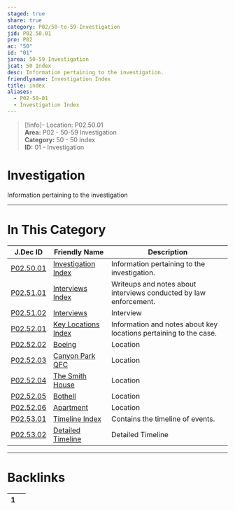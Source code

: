 ```yaml
---  
staged: true  
share: true  
category: P02/50-to-59-Investigation  
jid: P02.50.01  
pro: P02  
ac: "50"  
id: "01"  
jarea: 50-59 Investigation  
jcat: 50 Index  
desc: Information pertaining to the investigation.  
friendlyname: Investigation Index  
title: index  
aliases:  
  - P02-50-01  
  - Investigation Index  
---  
```

>[!info]- Location: P02.50.01  
>**Area:** P02 - 50-59 Investigation  
>**Category:** 50 - 50 Index  
>**ID:** 01 - Investigation  
  
# Investigation  
  
Information pertaining to the investigation  
  
  
  
---  
# In This Category  
  
| J.Dec ID                                                                                                    | Friendly Name                                                                                                     | Description                                                       |  
| ----------------------------------------------------------------------------------------------------------- | ----------------------------------------------------------------------------------------------------------------- | ----------------------------------------------------------------- |  
| [P02.50.01](index.md)                               | [Investigation Index](index.md)                           | Information pertaining to the investigation.                      |  
| [P02.51.01](./51-Interviews/index.md)                 | [Interviews Index](./51-Interviews/index.md)                | Writeups and notes about interviews conducted by law enforcement. |  
| [P02.51.02](./51-Interviews/02-Interviews.md)         | [Interviews](./51-Interviews/02-Interviews.md)              | Interview                                                         |  
| [P02.52.01](./52-Key-Locations/index.md)              | [Key Locations Index](./52-Key-Locations/index.md)          | Information and notes about key locations pertaining to the case. |  
| [P02.52.02](./52-Key-Locations/02-Boeing.md)          | [Boeing](./52-Key-Locations/02-Boeing.md)                   | Location                                                          |  
| [P02.52.03](./52-Key-Locations/03-Canyon-Park-QFC.md) | [Canyon Park QFC](./52-Key-Locations/03-Canyon-Park-QFC.md) | Location                                                          |  
| [P02.52.04](./52-Key-Locations/04-The-Smith-House.md) | [The Smith House](./52-Key-Locations/04-The-Smith-House.md) | Location                                                          |  
| [P02.52.05](./52-Key-Locations/05-Bothell.md)         | [Bothell](./52-Key-Locations/05-Bothell.md)                 | Location                                                          |  
| [P02.52.06](./52-Key-Locations/06-Apartment.md)       | [Apartment](./52-Key-Locations/06-Apartment.md)             | Location                                                          |  
| [P02.53.01](./53-Timeline/index.md)                   | [Timeline Index](./53-Timeline/index.md)                    | Contains the timeline of events.                                  |  
| [P02.53.02](./53-Timeline/02-Detailed-Timeline.md)    | [Detailed Timeline](./53-Timeline/02-Detailed-Timeline.md)  | Detailed Timeline                                                 |  
  
  
---  
# Backlinks  
<div><table class="dataview table-view-table"><thead class="table-view-thead"><tr class="table-view-tr-header"><th class="table-view-th"><span></span><span class="dataview small-text">1</span></th><th class="table-view-th"><span></span></th></tr></thead><tbody class="table-view-tbody"></tbody></table></div>